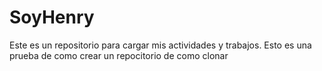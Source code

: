 # SoyHenry
Este es un repositorio para cargar mis actividades y trabajos.
Esto es una prueba de como crear un repocitorio de como clonar 